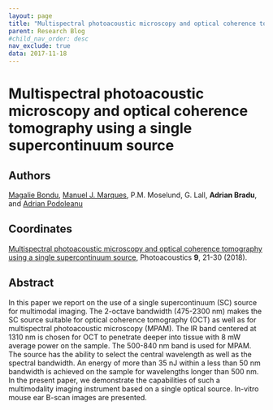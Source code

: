 ```yaml
---
layout: page
title: "Multispectral photoacoustic microscopy and optical coherence tomography using a single supercontinuum source"
parent: Research Blog
#child_nav_order: desc
nav_exclude: true
data: 2017-11-18
---
```

# Multispectral photoacoustic microscopy and optical coherence tomography using a single supercontinuum source

## Authors
[Magalie Bondu](https://scholar.google.fr/citations?user=4BPkQqMAAAAJ&hl=en), [Manuel J. Marques](https://www.kent.ac.uk/physical-sciences/staff/profiles/research/manuel-marques.html), P.M. Moselund, G. Lall, **Adrian Bradu**, and [Adrian Podoleanu](https://www.kent.ac.uk/research/academics/profiles/podoleanu.html)

## Coordinates
[Multispectral photoacoustic microscopy and optical coherence tomography using a single supercontinuum source](https://www.sciencedirect.com/science/article/pii/S221359791730037X), Photoacoustics **9**, 21-30 (2018).

## Abstract
In this paper we report on the use of a single supercontinuum (SC) source for multimodal imaging. The 2-octave bandwidth (475-2300 nm) makes the SC source suitable for optical coherence tomography (OCT) as well as for multispectral photoacoustic microscopy (MPAM). The IR band centered at 1310 nm is chosen for OCT to penetrate deeper into tissue with 8 mW average power on the sample. The 500-840 nm band is used for MPAM. The source has the ability to select the central wavelength as well as the spectral bandwidth. An energy of more than 35 nJ within a less than 50 nm bandwidth is achieved on the sample for wavelengths longer than 500 nm. In the present paper, we demonstrate the capabilities of such a multimodality imaging instrument based on a single optical source. In-vitro mouse ear B-scan images are presented.